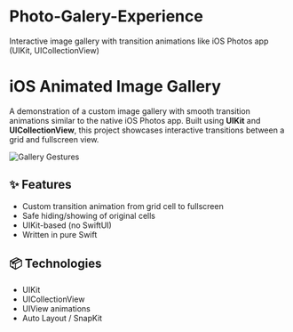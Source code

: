 # Photo-Galery-Experience
Interactive image gallery with transition animations like iOS Photos app (UIKit, UICollectionView)

# iOS Animated Image Gallery

A demonstration of a custom image gallery with smooth transition animations similar to the native iOS Photos app. Built using **UIKit** and **UICollectionView**, this project showcases interactive transitions between a grid and fullscreen view.

![Gallery Gestures](presentation.gif)

## ✨ Features

- Custom transition animation from grid cell to fullscreen
- Safe hiding/showing of original cells
- UIKit-based (no SwiftUI)
- Written in pure Swift

## 📦 Technologies

- UIKit
- UICollectionView
- UIView animations
- Auto Layout / SnapKit
